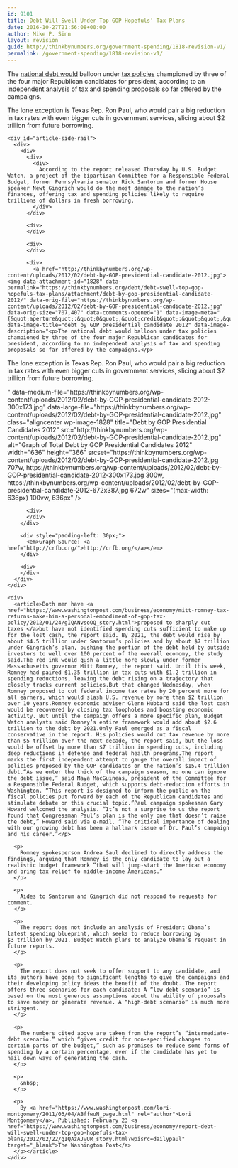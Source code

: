 ```yaml
---
id: 9101
title: Debt Will Swell Under Top GOP Hopefuls’ Tax Plans
date: 2016-10-27T21:56:08+00:00
author: Mike P. Sinn
layout: revision
guid: http://thinkbynumbers.org/government-spending/1818-revision-v1/
permalink: /government-spending/1818-revision-v1/
---
```

The [national debt would](https://www.washingtonpost.com/business/economy/running-in-the-red-how-the-us-on-the-road-to-surplus-detoured-to-massive-debt/2011/04/28/AFFU7rNF_story.html) balloon under [tax policies](https://www.washingtonpost.com/politics/romney-obama-release-dueling-tax-overhaul-proposals/2012/02/22/gIQAKOLrTR_story.html) championed by three of the four major Republican candidates for president, according to an independent analysis of tax and spending proposals so far offered by the campaigns.

<div id="article">
  <div id="article_body">
    <div>
      <article>The lone exception is Texas Rep. Ron Paul, who would pair a big reduction in tax rates with even bigger cuts in government services, slicing about $2 trillion from future borrowing.</article>
    </div>
    
    <div id="article-side-rail">
      <div>
        <div>
          <div>
            <div>
              According to the report released Thursday by U.S. Budget Watch, a project of the bipartisan Committee for a Responsible Federal Budget, former Pennsylvania senator Rick Santorum and former House speaker Newt Gingrich would do the most damage to the nation’s finances, offering tax and spending policies likely to require trillions of dollars in fresh borrowing.
            </div>
          </div>
          
          <div>
          </div>
          
          <div>
          </div>
          
          <div>
            <a href="http://thinkbynumbers.org/wp-content/uploads/2012/02/debt-by-GOP-presidential-candidate-2012.jpg"><img data-attachment-id="1828" data-permalink="https://thinkbynumbers.org/debt/debt-swell-top-gop-hopefuls-tax-plans/attachment/debt-by-gop-presidential-candidate-2012/" data-orig-file="https://thinkbynumbers.org/wp-content/uploads/2012/02/debt-by-GOP-presidential-candidate-2012.jpg" data-orig-size="707,407" data-comments-opened="1" data-image-meta="{&quot;aperture&quot;:&quot;0&quot;,&quot;credit&quot;:&quot;&quot;,&quot;camera&quot;:&quot;&quot;,&quot;caption&quot;:&quot;&quot;,&quot;created_timestamp&quot;:&quot;0&quot;,&quot;copyright&quot;:&quot;&quot;,&quot;focal_length&quot;:&quot;0&quot;,&quot;iso&quot;:&quot;0&quot;,&quot;shutter_speed&quot;:&quot;0&quot;,&quot;title&quot;:&quot;&quot;,&quot;orientation&quot;:&quot;0&quot;}" data-image-title="debt by GOP presidential candidate 2012" data-image-description="<p>The national debt would balloon under tax policies championed by three of the four major Republican candidates for president, according to an independent analysis of tax and spending proposals so far offered by the campaigns.</p>
<p>The lone exception is Texas Rep. Ron Paul, who would pair a big reduction in tax rates with even bigger cuts in government services, slicing about $2 trillion from future borrowing.</p>
" data-medium-file="https://thinkbynumbers.org/wp-content/uploads/2012/02/debt-by-GOP-presidential-candidate-2012-300x173.jpg" data-large-file="https://thinkbynumbers.org/wp-content/uploads/2012/02/debt-by-GOP-presidential-candidate-2012.jpg" class="aligncenter  wp-image-1828" title="Debt by GOP Presidential Candidates 2012" src="http://thinkbynumbers.org/wp-content/uploads/2012/02/debt-by-GOP-presidential-candidate-2012.jpg" alt="Graph of Total Debt by GOP Presidential Candidates 2012" width="636" height="366" srcset="https://thinkbynumbers.org/wp-content/uploads/2012/02/debt-by-GOP-presidential-candidate-2012.jpg 707w, https://thinkbynumbers.org/wp-content/uploads/2012/02/debt-by-GOP-presidential-candidate-2012-300x173.jpg 300w, https://thinkbynumbers.org/wp-content/uploads/2012/02/debt-by-GOP-presidential-candidate-2012-672x387.jpg 672w" sizes="(max-width: 636px) 100vw, 636px" /></a>
          </div>
          
          <div>
          </div>
        </div>
        
        <div style="padding-left: 30px;">
          <em>Graph Source: <a href="http://crfb.org/">http://crfb.org/</a></em>
        </div>
        
        <div>
        </div>
      </div>
    </div>
    
    <div>
      <article>Both men have <a href="https://www.washingtonpost.com/business/economy/mitt-romney-tax-returns-make-him-a-personal-embodiment-of-gop-tax-policy/2012/01/24/gIQANvsoOQ_story.html">proposed to sharply cut taxes </a>but have not identified spending cuts sufficient to make up for the lost cash, the report said. By 2021, the debt would rise by about $4.5 trillion under Santorum’s policies and by about $7 trillion under Gingrich’s plan, pushing the portion of the debt held by outside investors to well over 100 percent of the overall economy, the study said.The red ink would gush a little more slowly under former Massachusetts governor Mitt Romney, the report said. Until this week, Romney had paired $1.35 trillion in tax cuts with $1.2 trillion in spending reductions, leaving the debt rising on a trajectory that closely tracks current policies.But that changed Wednesday, when Romney proposed to cut federal income tax rates by 20 percent more for all earners, which would slash U.S. revenue by more than $2 trillion over 10 years.Romney economic adviser Glenn Hubbard said the lost cash would be recovered by closing tax loopholes and boosting economic activity. But until the campaign offers a more specific plan, Budget Watch analysts said Romney’s entire framework would add about $2.6 trillion to the debt by 2021.Only Paul emerged as a fiscal conservative in the report. His policies would cut tax revenue by more than $5 trillion over the next decade, the report said, but the loss would be offset by more than $7 trillion in spending cuts, including deep reductions in defense and federal health programs.The report marks the first independent attempt to gauge the overall impact of policies proposed by the GOP candidates on the nation’s $15.4 trillion debt.“As we enter the thick of the campaign season, no one can ignore the debt issue,” said Maya MacGuineas, president of the Committee for a Responsible Federal Budget, which supports debt-reduction efforts in Washington. “This report is designed to inform the public on the fiscal policies put forward by each of the Republican candidates and stimulate debate on this crucial topic.”Paul campaign spokesman Gary Howard welcomed the analysis. “It’s not a surprise to us the report found that Congressman Paul’s plan is the only one that doesn’t raise the debt,” Howard said via e-mail. “The critical importance of dealing with our growing debt has been a hallmark issue of Dr. Paul’s campaign and his career.”</p> 
      
      <p>
        Romney spokesperson Andrea Saul declined to directly address the findings, arguing that Romney is the only candidate to lay out a realistic budget framework “that will jump-start the American economy and bring tax relief to middle-income Americans.”
      </p>
      
      <p>
        Aides to Santorum and Gingrich did not respond to requests for comment.
      </p>
      
      <p>
        The report does not include an analysis of President Obama’s latest spending blueprint, which seeks to reduce borrowing by $3 trillion by 2021. Budget Watch plans to analyze Obama’s request in future reports.
      </p>
      
      <p>
        The report does not seek to offer support to any candidate, and its authors have gone to significant lengths to give the campaigns and their developing policy ideas the benefit of the doubt. The report offers three scenarios for each candidate: A “low-debt scenario” is based on the most generous assumptions about the ability of proposals to save money or generate revenue. A “high-debt scenario” is much more stringent.
      </p>
      
      <p>
        The numbers cited above are taken from the report’s “intermediate-debt scenario.” which “gives credit for non-specified changes to certain parts of the budget,” such as promises to reduce some forms of spending by a certain percentage, even if the candidate has yet to nail down ways of generating the cash.
      </p>
      
      <p>
        &nbsp;
      </p>
      
      <p>
        By <a href="https://www.washingtonpost.com/lori-montgomery/2011/03/04/ABffwuN_page.html" rel="author">Lori Montgomery</a>, Published: February 23 <a href="https://www.washingtonpost.com/business/economy/report-debt-will-swell-under-top-gop-hopefuls-tax-plans/2012/02/22/gIQAzAJvUR_story.html?wpisrc=dailypaul" target="_blank">The Washington Post</a>
      </p></article>
    </div>
  </div>
</div>